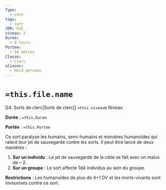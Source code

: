 ```yaml
---
Type:
  - core
tags:
  - sort
JDR: OSE
niveau: 2
Duree:
  - 9 tours
Portee:
  - 54 mètres
Classe:
  - Clerc
aliases:
  - Hold personn
---
```

# `=this.file.name`  

[[4. Sorts de clerc|Sorts de clerc]] `=this.niveau`e Niveau

**Durée** : `=this.Duree`

**Portée** : `=this.Portee`

Ce sort paralyse les humains, semi-humains et monstres humanoïdes qui ratent leur jet de sauvegarde contre les sorts. Il peut être lancé de deux manières :

1. **Sur un individu** : Le jet de sauvegarde de la cible se fait avec un malus de – 2.
2. **Sur un groupe** : Le sort affecte 1d4 individus au sein du groupe.

**Restrictions** : Les humanoïdes de plus de 4+1 DV et les morts-vivants sont immunisés contre ce sort.

